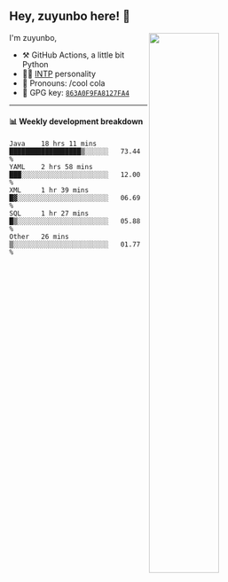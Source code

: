 

## Hey, zuyunbo here! :wave: 
[<img align="right" width="50%" src="https://github-readme-stats.vercel.app/api?username=zuyunbo&theme=dark&show_icons=true">](https://metrics.lecoq.io/ouuan?template=classic)

I'm zuyunbo,

-   :hammer_and_pick: GitHub Actions, a little bit Python
-   :man_scientist: [INTP](https://www.16personalities.com/profiles/3302586f07ca3) personality
-   :man: Pronouns: /cool cola
-   :key: GPG key: [`863A0F9FA8127FA4`](https://github.com/zuyunbo.gpg)

---

#### :bar_chart: Weekly development breakdown
<!--START_SECTION:waka-->
```text
Java    18 hrs 11 mins  ██████████████████▒░░░░░░   73.44 % 
YAML    2 hrs 58 mins   ███░░░░░░░░░░░░░░░░░░░░░░   12.00 % 
XML     1 hr 39 mins    █▓░░░░░░░░░░░░░░░░░░░░░░░   06.69 % 
SQL     1 hr 27 mins    █▒░░░░░░░░░░░░░░░░░░░░░░░   05.88 % 
Other   26 mins         ▒░░░░░░░░░░░░░░░░░░░░░░░░   01.77 % 
```
<!--END_SECTION:waka-->

